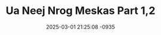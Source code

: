 ---
layout: movie-video-data
date: 2025-03-01 21:25:08 -0935
categories: movie

# Site Attributes
title: "Ua Neej Nrog Meskas Part 1,2"
permalink: "/movie/Ua_Neej_Nrog_Meskas_Part_1,2"

# Movie Attributes
synopsis: "Daim yeeb yaj duab Ua Neej Nrog Meskas no yog ib daim ua txog Meskas los yuav Hmoob ua neej nrog hmoob. Yog li ntawv peb sawv daws saib seb lub neej nrog Meskas no ho yuav nyuaj npaum li cas, vim tias koj tsis paub kuv lus kuv tsis paub koj lus li. Daim yeeb yaj duab no yog ib daim ua tau zoo saib thiab lom zem kawg li raws li nej sawv daws twb pom me ntsis hauv daim movie caub fab lawm. "
producer: "Kou Thao"
director: "Kou Thao"
writer: ""
video_link: "https://youtu.be/mSCsbPJrTIQ?si=QuhkVcArQKGNU3uM"
genre: "Comedy"
year: "2009"
release_type: "DVD"
storage: "Center for Hmong Studies"
thumbnail: "/assets/images/movie_thumbnails/Ua Neej Nrog Meskas Part 1,2.jpeg"
publishing_company: "Hmong Media Production"

# Sequels + Parts
base_movie: ""
total_parts: 
sequel: ""

# Movie Cast
cast:
- name: "Mr. Raier"
- name: "Ntxawm Lauj"
- name: "Paj Thoj"
- name: "Tsab Lauj"
- name: "Cua Yaj"
- name: "Ntxhoo Lis"
---